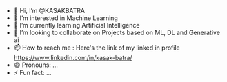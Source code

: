 - 👋 Hi, I’m @KASAKBATRA
- 👀 I’m interested in Machine Learning
- 🌱 I’m currently learning Artificial Intelligence
- 💞️ I’m looking to collaborate on Projects based on ML, DL and Generative ai
- 📫 How to reach me : Here's the link of my linked in profile https://www.linkedin.com/in/kasak-batra/
- 😄 Pronouns: ...
- ⚡ Fun fact: ...

<!---
KASAKBATRA/KASAKBATRA is a ✨ special ✨ repository because its `README.md` (this file) appears on your GitHub profile.
You can click the Preview link to take a look at your changes.
--->
